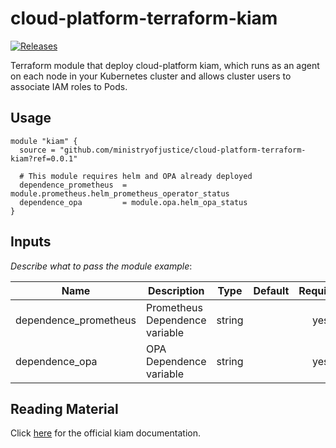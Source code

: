 # cloud-platform-terraform-kiam

[![Releases](https://img.shields.io/github/release/ministryofjustice/cloud-platform-terraform-template/all.svg?style=flat-square)](https://github.com/ministryofjustice/cloud-platform-terraform-kiam/releases)

Terraform module that deploy cloud-platform kiam, which runs as an agent on each node in your Kubernetes cluster and allows cluster users to associate IAM roles to Pods.

## Usage

```hcl
module "kiam" {
  source = "github.com/ministryofjustice/cloud-platform-terraform-kiam?ref=0.0.1"

  # This module requires helm and OPA already deployed
  dependence_prometheus  = module.prometheus.helm_prometheus_operator_status
  dependence_opa         = module.opa.helm_opa_status
}

```
## Inputs

_Describe what to pass the module_
_example_:

| Name | Description | Type | Default | Required |
|------|-------------|:----:|:-----:|:-----:|
| dependence_prometheus               |  Prometheus Dependence variable  | string | | yes |
| dependence_opa        | OPA Dependence variable                | string   |         | yes |

## Reading Material

Click [here](https://github.com/uswitch/kiam#overview) for the official kiam documentation.